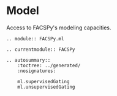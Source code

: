 # Model

Access to FACSPy's modeling capacities.

```{eval-rst}
.. module:: FACSPy.ml
```

```{eval-rst}
.. currentmodule:: FACSPy
```

```{eval-rst}
.. autosummary::
    :toctree: ../generated/
    :nosignatures:

    ml.supervisedGating
    ml.unsupervisedGating
```
